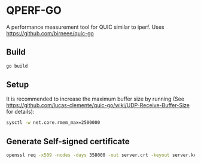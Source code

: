 # QPERF-GO

A performance measurement tool for QUIC similar to iperf.
Uses https://github.com/birneee/quic-go

## Build
```bash
go build
```

## Setup
It is recommended to increase the maximum buffer size by running (See https://github.com/lucas-clemente/quic-go/wiki/UDP-Receive-Buffer-Size for details):

```bash
sysctl -w net.core.rmem_max=2500000
```

## Generate Self-signed certificate
```bash
openssl req -x509 -nodes -days 358000 -out server.crt -keyout server.key -config server.req
```